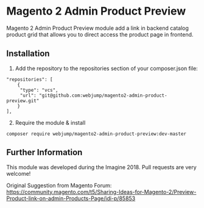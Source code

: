 # Magento 2 Admin Product Preview

Magento 2 Admin Product Preview module add a link in backend catalog product grid that allows you to direct access the product page in frontend.

## Installation

1. Add the repository to the repositories section of your composer.json file:
```
"repositories": [
    {
     "type": "vcs",
     "url": "git@github.com:webjump/magento2-admin-product-preview.git"
    }
],
```
2. Require the module & install

```
composer require webjump/magento2-admin-product-preview:dev-master
```


## Further Information

This module was developed during the Imagine 2018.
Pull requests are very welcome!

Original Suggestion from Magento Forum:
https://community.magento.com/t5/Sharing-Ideas-for-Magento-2/Preview-Product-link-on-admin-Products-Page/idi-p/85853